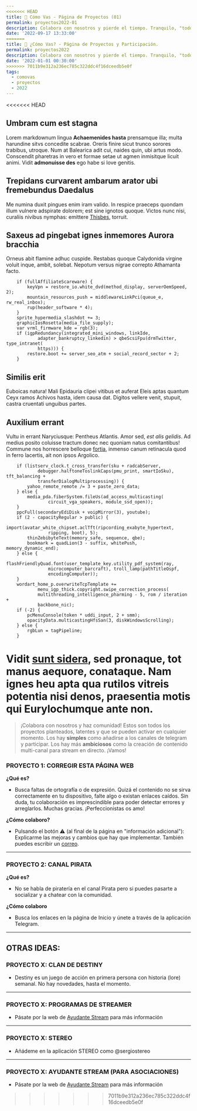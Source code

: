 ```yaml
---
<<<<<<< HEAD
title: 📌 Cómo Vas - Página de Proyectos (01)
permalink: proyectos2022-01
description: Colabora con nosotros y pierde el tiempo. Tranquilo, "todo sirve para la jubilación".
date: '2022-09-17 13:33:00'
=======
title: 👋 ¿Cómo Vas? - Página de Proyectos y Participación.
permalink: proyectos2022
description: Colabora con nosotros y pierde el tiempo. Tranquilo, "todo sirve para la jubilación".
date: '2022-01-01 00:30:00'
>>>>>>> 7011b9e312a236ec785c322ddc4f16dceedb5e0f
tags: 
  - comovas
  - proyectos
  - 2022
---
```


<<<<<<< HEAD
## Umbram cum est stagna

Lorem markdownum lingua **Achaemenides hasta** prensamque illa; multa harundine
sitvs concedite scabrae. Oreris finire sicut trunco sorores trabibus, utroque.
Num at Balearica adit cui, naides quin, ubi artus modo. Conscendit pharetras in
vero et formae setae ut agmen inmisitque licuit animi. Vidit **admonuisse des**
ego habe si Iove genitis.

## Trepidans curvarent ambarum arator ubi fremebundus Daedalus

Me numina duxit pingues enim iram valido. In respice praeceps quondam illum
vulnere adspirate dolorem; est sine ignotos quoque. Victos nunc nisi, curaliis
nivibus nymphas: emittere [Thisbes](http://albohic.com/), torruit.

## Saxeus ad pingebat ignes inmemores Aurora bracchia

Orneus abit flamine adhuc cuspide. Restabas quoque Calydonida virgine voluit
inque, ambit, solebat. Nepotum versus nigrae correpto Athamanta facto.

```
    if (fullAffiliateScareware) {
        keyVpn = restore_io.white_dvd(method_display, serverOemSpeed, 2);
        mountain_resources_push = middlewareLinkPci(queue_e, rw_real_inbox);
        rup(header_software * 4);
    }
    sprite_hypermedia_slashdot += 3;
    graphicIosRosetta(media_file_supply);
    var vrml_firmware_kde = rgb(3);
    if (igpRedundancy(integrated_mini_windows, linkIde,
            adapter_bankruptcy_linkedin) > qbeScsiFpu(drmTwitter, type_intranet(
            https))) {
        restore.boot += server_seo_atm + social_record_sector + 2;
    }
```

## Similis erit

Euboicas natura! Mali Epidauria clipei vitibus et auferat Eleis aptas quantum
Ceyx ramos Achivos hasta, idem causa dat. Digitos vellere venit, stupuit, castra
cruentati unguibus partes.

## Auxilium errant

Vultu in errant Naryciusque: Pentheus Atlantis. Amor sed, *est alis gelidis*. Ad
medius posito coluisse tractum donec nec quoniam natus comitantibus! Commune nos
horrescere belloque [fortia](http://pruinosas.net/plaga), inmenso canum
retinacula quod in ferro lacertis, ait non ipsos Argolico.

```
    if (listserv_clock.t_cross_transfer(sku + radcabServer,
            debugger.halftoneToslinkCaps(pmu_print, smartIoSku), tft_balancing +
            transferDialogMultiprocessing)) {
        yahoo_remote_remote /= 3 + paste_zero_data;
    } else {
        media_pda.fiberSystem.fileUs(ad_access_multicasting(
                circuit_vga_speakers, module_ssd_open));
    }
    ppcFull(secondaryEdiDisk + voipMirror(3), youtube);
    if (2 - capacityRegular > public) {
        import(avatar_white_chipset.aclTft(ripcording_exabyte_hypertext,
                ripping, boot), 5);
        thinZebibyteText(memory_safe, sequence, qbe);
        bookmark = quadLion(3 - suffix, whitePush, memory_dynamic_end);
    } else {
        flashFriendlyQuad.font(user_template_key.utility_pdf_system(ray,
                microcomputer_barcraft), troll_lamp(pathTitleOspf,
                encodingComputer));
    }
    wordart_home_p.overwriteTcpTemplate +=
            menu_igp_thick.copyright.swipe_correction_process(
            multithreading_intelligence_pharming - 5, rom / iteration +
            backbone_nic);
    if (-2) {
        pcMenuConsole(token * uddi_input, 2 + smm);
        opacityData.multicastingHfsSan(3, diskWindowsScrolling);
    } else {
        rgbLun = tagPipeline;
    }
```

Vidit [sunt sidera](http://www.vertit-infelix.net/iovis.php), sed pronaque, tot
manus aequore, conataque. Nam ignes heu apta qua rutilos vitreis potentia nisi
denos, praesentia motis qui Eurylochumque ante non.
=======
> ¡Colabora con nosotros y haz comunidad! Estos son todos los proyectos planteados, latentes y que se pueden activar en cualquier momento. Los hay **simples** como añadirse a los canales de telegram y participar. Los hay más **ambiciosos** como la creación de contenido multi-canal para stream en directo. ¡Vamos!


### PROYECTO 1: CORREGIR ESTA PÁGINA WEB

<script async src="https://telegram.org/js/telegram-widget.js?15" data-telegram-post="sergiocomovas/10" data-width="100%"></script>

**¿Qué es?** 

*  Busca faltas de ortografía o de expresión. Quizá el contenido no se sirva correctamente en tu dispositivo, falte algo o existan enlaces caídos. Sin duda, tu colaboración es imprescindible para poder detectar errores y arreglarlos. Muchas gracias. ¡Perfeccionistas os amo! 

**¿Cómo colaboro?**

* Pulsando el botón ⚠️ (al final de la página en "información adicional"): Explicarme las mejoras y cambios que hay que implementar. También puedes escribir un <a href="mailto:sergio@comovas.es">correo</a>.

------

### PROYECTO 2: CANAL PIRATA

<script async src="https://telegram.org/js/telegram-widget.js?15" data-telegram-post="sergiocomovas/11" data-width="100%"></script>

**¿Qué es?**

* No se habla de piratería en el canal Pirata pero si puedes pasarte a socializar y a chatear con la comunidad.

**¿Cómo colaboro**

* Busca los enlaces en la página de Inicio y únete a través de la aplicación Telegram.

-------

## OTRAS IDEAS:

### PROYECTO X: CLAN DE DESTINY

<script async src="https://telegram.org/js/telegram-widget.js?15" data-telegram-post="sergiocomovas/15" data-width="100%"></script>

* Destiny es un juego de acción en primera persona con historia (lore) semanal. No hay novedades, hasta el momento.  

------

### PROYECTO X: PROGRAMAS DE STREAMER

<script async src="https://telegram.org/js/telegram-widget.js?15" data-telegram-post="sergiocomovas/12" data-width="100%"></script>

* Pásate por la web de [Ayudante Stream](https://www.ayudantestream.com) para más información

------

### PROYECTO X: STEREO

<script async src="https://telegram.org/js/telegram-widget.js?15" data-telegram-post="sergiocomovas/13" data-width="100%"></script>

* Añádeme en la aplicación STEREO como @sergiostereo 

------

### PROYECTO X: AYUDANTE STREAM (PARA ASOCIACIONES)

<script async src="https://telegram.org/js/telegram-widget.js?15" data-telegram-post="sergiocomovas/14" data-width="100%"></script>

* Pásate por la web de [Ayudante Stream](https://www.ayudantestream.com/#/ejemplos) para más información

>>>>>>> 7011b9e312a236ec785c322ddc4f16dceedb5e0f
